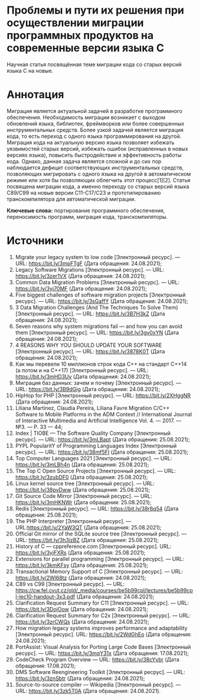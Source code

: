 # Проблемы и пути их решения при осуществлении миграции программных продуктов на современные версии языка C

Научная статья посвящённая теме миграции кода со старых версий языка C на новые. 

# Аннотация
Миграция является актуальной задачей в разработке программного обеспечения. Необходимость миграции возникает с выходом обновлений языка, библиотек, фреймворков или более совершенных инструментальных средств. Более узкой задачей является миграция кода, то есть переход с одного языка программирования на другой. Миграция кода на актуальную версию языка позволяет избежать уязвимостей старых версий, избежать ошибок (исправленных в новых версиях языка), повысить быстродействие и эффективность работы кода. Однако, данная задача является сложной и до сих пор наблюдается дефицит соответствующих инструментальных средств, позволяющих мигрировать с одного языка на другой в автоматическом режиме или хотя бы позволяющих облегчить этот процесс[1][2]. Статья посвящена миграции кода, а именно переходу со старых версий языка С89/С99 на новые версии C11-C17/C23 и прототипированию транскомпилятора для автоматической миграции. 

**Ключевые слова:** портирование программного обеспечения, переносимость программ, миграция кода, транскомпиляторы.

# Источники

1) Migrate your legacy system to low code [Электронный ресурс].  — URL:  https://bit.ly/3mpFTgF (Дата обращения: 24.08.2021);
2) Legacy Software Migrations [Электронный ресурс]. — URL: https://bit.ly/3zer1VX (Дата обращения: 24.08.2021);
3) Common Data Migration Problems [Электронный ресурс]. — URL: https://bit.ly/3yi70MF (Дата обращения: 24.08.2021);
4) Five biggest challenges of software migration projects [Электронный ресурс]. — URL: https://bit.ly/3sGaffY (Дата обращения: 24.08.2021);
5) 3 Data Migration Challenges (And The Techniques To Solve Them) [Электронный ресурс]. — URL: https://bit.ly/3B7H3kZ (Дата обращения: 24.08.2021);
6) Seven reasons why system migrations fail — and how you can avoid  them [Электронный ресурс]. — URL: https://bit.ly/3gv0xYN (Дата обращения: 24.08.2021);
7) 4 REASONS WHY YOU SHOULD UPDATE YOUR SOFTWARE [Электронный ресурс]. — URL: https://bit.ly/3878K0T (Дата обращения: 24.08.2021);
8) Как мы перевели 10 миллионов строк кода C++ на стандарт C++14 (а потом и на C++17) [Электронный ресурс]. — URL: https://bit.ly/3mHD3Uv (Дата обращения: 24.08.2021);
9) Миграция баз данных: зачем и почему [Электронный ресурс]. — URL: https://bit.ly/3B9dGig (Дата обращения: 24.08.2021);
10) HipHop for PHP [Электронный ресурс]. — URL: https://bit.ly/2XHggNR (Дата обращения: 24.08.2021);
11) Liliana Martinez, Claudia Pereira, Liliana Favre Migration C/C++ Software to Mobile Platforms in the ADM Context // International Journal of Interactive Multimedia and Artificial Intelligence Vol. 4. — 2017. — №3. — P. 33 — 44;
12) Index | TIOBE — The Software Quality Company  [Электронный ресурс]. — URL: https://bit.ly/3mLBapt (Дата обращения: 25.08.2021);
13) PYPL PopularitY of Programming Languages Index  [Электронный ресурс]. — URL: https://bit.ly/38mf5FI (Дата обращения: 25.08.2021);
14) Top Computer Languages 2021 [Электронный ресурс]. — URL: https://bit.ly/3mLBh4n (Дата обращения: 25.08.2021);
15) The Top C Open Source Projects  [Электронный ресурс]. — URL: https://bit.ly/3zubDF0  (Дата обращения: 25.08.2021);
16)  Linux kernel source tree [Электронный ресурс]. — URL: https://bit.ly/38pvDww (Дата обращения: 25.08.2021);
17) Git Source Code Mirror [Электронный ресурс]. — URL: https://bit.ly/3mHKNWr (Дата обращения: 25.08.2021);
18) Redis  [Электронный ресурс]. — URL: https://bit.ly/38r6q54 (Дата обращения: 25.08.2021);
19) The PHP Interpreter  [Электронный ресурс]. — URL:https://bit.ly/2YaW3QT (Дата обращения: 25.08.2021);
20) Official Git mirror of the SQLite source tree  [Электронный ресурс]. — URL: https://bit.ly/3h3izBZ (Дата обращения: 25.08.2021);
21) History of C — cppreference.com [Электронный ресурс]. URL: https://bit.ly/3yjFXRs (Дата обращения: 25.08.2021);
22)  Extensions for parallel programming [Электронный ресурс]. — URL: https://bit.ly/3kmKFsy (Дата обращения: 25.08.2021);
23) Transactional Memory Support of C [Электронный ресурс]. — URL: https://bit.ly/2Wl68tz (Дата обращения: 24.08.2021);
24) C89 vs C99 [Электронный ресурс]. — URL: https://cw.fel.cvut.cz/old/_media/courses/be5b99cpl/lectures/be5b99cpl-lec10-handout-3x3.pdf (Дата обращения: 24.08.2021);
25) Clarification Request Summary for C11 [Электронный ресурс]. — URL: https://bit.ly/3DojOow (Дата обращения: 24.08.2021);
26) Clarification Request Summary for C2x [Электронный ресурс]. — URL:  https://bit.ly/3zrCWQs (Дата обращения: 24.08.2021);
27) How migration legacy systems improves performance and adaptability [Электронный ресурс]. URL: https://bit.ly/2WdGhEo (Дата обращения: 24.08.2021);
28) PortAssist: Visual Analysis for Porting Large Code Bases [Электронный ресурс]. — URL: https://bit.ly/3mqY31x (Дата обращения: 17.08.2021);
29) CodeCheck Program Overview — URL: https://bit.ly/38cYvbr (Дата обращения: 17.08.2021);
30) DMS Software Reengineering Toolkit [Электронный ресрус]. — URL: https://bit.ly/3znSbtr (Дата обращения: 24.08.2021);
31) Source-to-source compiler — Wikipedia [Электронный ресурс]. — URL: https://bit.ly/3zk5T0A (Дата обращения: 24.08.2021).
